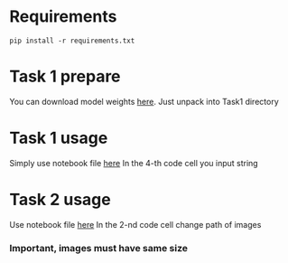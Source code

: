 # Requirements
    pip install -r requirements.txt

# Task 1 prepare
You can download model weights [here](https://drive.google.com/file/d/1Pl7bL-KfS5JHbWXEATQZp6weMAygPQm1/view?usp=sharing).
Just unpack into Task1 directory

# Task 1 usage
Simply use notebook file [here](Task1/demo.ipynb)
In the 4-th code cell you input string

# Task 2 usage
Use notebook file [here](Task2/demo.ipynb)
In the 2-nd code cell change path of images
### Important, images must have same size
